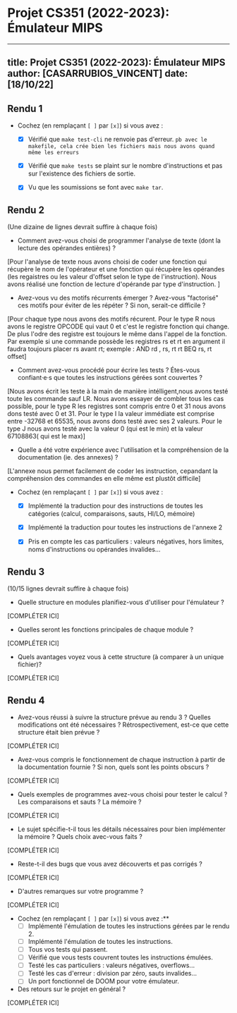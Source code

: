 # Projet CS351 (2022-2023): Émulateur MIPS

---
title: Projet CS351 (2022-2023): Émulateur MIPS
author: [CASARRUBIOS_VINCENT]
date: [18/10/22]
---

## Rendu 1

* Cochez (en remplaçant `[ ]` par `[x]`) si vous avez :
  - [X] Vérifié que `make test-cli` ne renvoie pas d'erreur. 
  `pb avec le makefile, cela crée bien les fichiers mais nous avons quand même les erreurs`
  - [X] Vérifié que `make tests` se plaint sur le nombre d'instructions et pas
      sur l'existence des fichiers de sortie.
  - [X] Vu que les soumissions se font avec `make tar`.


## Rendu 2

(Une dizaine de lignes devrait suffire à chaque fois)

* Comment avez-vous choisi de programmer l'analyse de texte (dont la lecture
des opérandes entières) ?

[Pour l'analyse de texte nous avons choisi de coder une fonction qui récupère le nom de l'opérateur et une fonction qui récupère les opérandes (les regaistres ou les valeur d'offset selon le type de l'instruction). Nous avons réalisé une fonction de lecture d'opérande par type d'instruction. ]

* Avez-vous vu des motifs récurrents émerger ? Avez-vous "factorisé" ces motifs
pour éviter de les répéter ? Si non, serait-ce difficile ?

[Pour chaque type nous avons des motifs récurent. Pour le type R nous avons le registre OPCODE qui vaut 0 et c'est le registre fonction qui change. De plus l'odre des registre est toujours le même dans l'appel de la fonction. Par exemple si une commande possède les registres rs et rt en argument il faudra toujours placer rs avant rt; exemple : AND rd , rs, rt rt BEQ rs, rt offset]

* Comment avez-vous procédé pour écrire les tests ? Étes-vous confiant·e·s que
toutes les instructions gérées sont couvertes ? 

[Nous avons écrit les teste à la main de manière intélligent,nous avons testé toute les commande sauf LR. Nous avons essayer de combler tous les cas possible, pour le type R les registres sont compris entre 0 et 31 nous avons dons testé avec 0 et 31. Pour le type I la valeur immédiate est comprise entre -32768 et 65535, nous avons dons testé avec ses 2 valeurs. Pour le type J nous avons testé avec la valeur 0 (qui est le min) et la valeur 67108863( qui est le max)]

* Quelle a été votre expérience avec l'utilisation et la compréhension de la
documentation (ie. des annexes) ?

[L'annexe nous permet facilement de coder les instruction, cepandant la compréhension des commandes en elle même est plustôt difficile]

* Cochez (en remplaçant `[ ]` par `[x]`) si vous avez :
  - [X] Implémenté la traduction pour des instructions de toutes les catégories
      (calcul, comparaisons, sauts, HI/LO, mémoire)
  - [X] Implémenté la traduction pour toutes les instructions de l'annexe 2
  - [X] Pris en compte les cas particuliers : valeurs négatives, hors limites,
      noms d'instructions ou opérandes invalides...


## Rendu 3

(10/15 lignes devrait suffire à chaque fois)

* Quelle structure en modules planifiez-vous d'utiliser pour l'émulateur ?

[COMPLÉTER ICI]

* Quelles seront les fonctions principales de chaque module ?

[COMPLÉTER ICI]

* Quels avantages voyez vous à cette structure (à comparer à un unique fichier)?

[COMPLÉTER ICI]


## Rendu 4

* Avez-vous réussi à suivre la structure prévue au rendu 3 ? Quelles
modifications ont été nécessaires ? Rétrospectivement, est-ce que cette
structure était bien prévue ?

[COMPLÉTER ICI]

* Avez-vous compris le fonctionnement de chaque instruction à partir de la
documentation fournie ? Si non, quels sont les points obscurs ?

[COMPLÉTER ICI]

* Quels exemples de programmes avez-vous choisi pour tester le calcul ? Les
comparaisons et sauts ? La mémoire ?

[COMPLÉTER ICI]

* Le sujet spécifie-t-il tous les détails nécessaires pour bien implémenter la
mémoire ? Quels choix avec-vous faits ?

[COMPLÉTER ICI]

* Reste-t-il des bugs que vous avez découverts et pas corrigés ?

[COMPLÉTER ICI]

* D'autres remarques sur votre programme ?

[COMPLÉTER ICI]

* Cochez (en remplaçant `[ ]` par `[x]`) si vous avez :**
  - [ ] Implémenté l'émulation de toutes les instructions gérées par le rendu 2.
  - [ ] Implémenté l'émulation de toutes les instructions.
  - [ ] Tous vos tests qui passent.
  - [ ] Vérifié que vous tests couvrent toutes les instructions émulées.
  - [ ] Testé les cas particuliers : valeurs négatives, overflows...
  - [ ] Testé les cas d'erreur : division par zéro, sauts invalides...
  - [ ] Un port fonctionnel de DOOM pour votre émulateur.

* Des retours sur le projet en général ?

[COMPLÉTER ICI]
